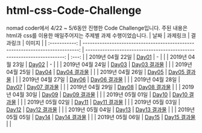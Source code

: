 # html-css-Code-Challenge
nomad coder에서 4/22 ~ 5/6동안 진행한 Code Challenge입니다. 주된 내용은 html과 css를 이용한 매일주어지는 주제별 과제 수행이었습니다.
|      날짜       |                                                                          과제링크 |                                                                   결과링크 |  이미지  |
| :-----------: | ----------------------------------------------------------------------------: | ---------------------------------------------------------------------: | :---: |
| 2019년 04월 22일 |       [Day01](https://dotdotgod.github.io/html-css-Code-Challenge/DAY_01.pdf) |                                                                      - | |
| 2019년 04월 23일 |       [Day02](https://dotdotgod.github.io/html-css-Code-Challenge/DAY_02.pdf) |                                                                      - | |
| 2019년 04월 24일 | [Day03](https://dotdotgod.github.io/html-css-Code-Challenge/04-24/DAY_03.pdf) | [Day03 결과물](https://dotdotgod.github.io/html-css-Code-Challenge/04-24) | |
| 2019년 04월 25일 | [Day04](https://dotdotgod.github.io/html-css-Code-Challenge/04-25/DAY_04.pdf) | [Day04 결과물](https://dotdotgod.github.io/html-css-Code-Challenge/04-25) | |
| 2019년 04월 26일 | [Day05](https://dotdotgod.github.io/html-css-Code-Challenge/04-26/DAY_05.pdf) | [Day05 결과물](https://dotdotgod.github.io/html-css-Code-Challenge/04-26) | |
| 2019년 04월 27일 | [Day06](https://dotdotgod.github.io/html-css-Code-Challenge/04-27/DAY_06.pdf) | [Day06 결과물](https://dotdotgod.github.io/html-css-Code-Challenge/04-27) | |
| 2019년 04월 28일 |       [Day07](https://dotdotgod.github.io/Food_Delivery_App-clone/DAY_07.pdf) |       [Day07 결과물](https://dotdotgod.github.io/Food_Delivery_App-clone) | |
| 2019년 04월 29일 | [Day08](https://dotdotgod.github.io/html-css-Code-Challenge/04-29/DAY_08.pdf) | [Day08 결과물](https://dotdotgod.github.io/html-css-Code-Challenge/04-29) | |
| 2019년 04월 30일 | [Day09](https://dotdotgod.github.io/html-css-Code-Challenge/04-30/DAY_09.pdf) | [Day09 결과물](https://dotdotgod.github.io/html-css-Code-Challenge/04-30) | |
| 2019년 05월 01일 | [Day10](https://dotdotgod.github.io/html-css-Code-Challenge/05-01/DAY_10.pdf) | [Day10 결과물](https://dotdotgod.github.io/html-css-Code-Challenge/05-01) | |
| 2019년 05월 02일 | [Day11](https://dotdotgod.github.io/html-css-Code-Challenge/05-02/DAY_11.pdf) | [Day11 결과물](https://dotdotgod.github.io/html-css-Code-Challenge/05-02) | |
| 2019년 05월 03일 | [Day12](https://dotdotgod.github.io/html-css-Code-Challenge/05-03/DAY_12.pdf) | [Day12 결과물](https://dotdotgod.github.io/html-css-Code-Challenge/05-03) | |
| 2019년 05월 04일 | [Day13](https://dotdotgod.github.io/html-css-Code-Challenge/05-04/DAY_13.pdf) | [Day13 결과물](https://dotdotgod.github.io/html-css-Code-Challenge/05-04) | |
| 2019년 05월 05일 | [Day14](https://dotdotgod.github.io/html-css-Code-Challenge/05-05/DAY_14.pdf) | [Day14 결과물](https://dotdotgod.github.io/html-css-Code-Challenge/05-05) | |
| 2019년 05월 06일 |                [Day15](https://dotdotgod.github.io/kakao-clone-v2/DAY_10.pdf) |               [Day15 결과물](https://dotdotgod.github.io/kakao-clone-v2/) | |
